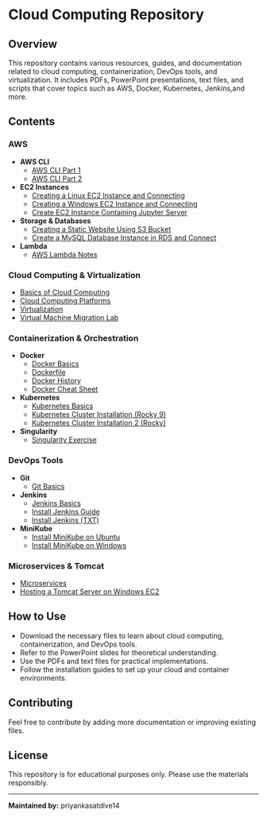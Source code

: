 # Cloud Computing Repository

## Overview
This repository contains various resources, guides, and documentation related to cloud computing, containerization, DevOps tools, and virtualization. It includes PDFs, PowerPoint presentations, text files, and scripts that cover topics such as AWS, Docker, Kubernetes, Jenkins,and more.

## Contents

### **AWS**
- **AWS CLI**
  - [AWS CLI Part 1](AWS%20Cli%20part%201.pdf)
  - [AWS CLI Part 2](AWS%20Cli%20part%202.pdf)
- **EC2 Instances**
  - [Creating a Linux EC2 Instance and Connecting](Creating%20a%20Linux%20EC2%20instance%20and%20connect.pdf)
  - [Creating a Windows EC2 Instance and Connecting](Creating%20a%20Windows%20EC2%20instance%20and%20connect.pdf)
  - [Create EC2 Instance Containing Jupyter Server](Create%20EC2%20instance%20containing%20Jupyter%20Server.pdf)
- **Storage & Databases**
  - [Creating a Static Website Using S3 Bucket](Creating%20a%20static%20website%20using%20S3%20bucket.pdf)
  - [Create a MySQL Database Instance in RDS and Connect](Create%20a%20MySQL%20Database%20Instance%20in%20RDS%20and%20connec.pdf)
- **Lambda**
  - [AWS Lambda Notes](aws%20lambda.txt)

### **Cloud Computing & Virtualization**
- [Basics of Cloud Computing](Basics%20of%20Cloud%20Computing.ppt)
- [Cloud Computing Platforms](Cloud%20Computing%20Platforms.ppt)
- [Virtualization](Virtualization.ppt)
- [Virtual Machine Migration Lab](Virtual%20Machine%20Migration%20Lab.pdf)

### **Containerization & Orchestration**
- **Docker**
  - [Docker Basics](DOCKER.pptx)
  - [Dockerfile](Dockerfile)
  - [Docker History](docker-history.txt)
  - [Docker Cheat Sheet](docker_cheatsheet.pdf)
- **Kubernetes**
  - [Kubernetes Basics](Kubernetes.pptx)
  - [Kubernetes Cluster Installation (Rocky 9)](Kubernetes_cluster_common_installation-rocky9.txt)
  - [Kubernetes Cluster Installation 2 (Rocky)](Kubernetes_cluster_installation2_rockytxt.txt)
- **Singularity**
  - [Singularity Exercise](singularity_exercise.pdf)

### **DevOps Tools**
- **Git**
  - [Git Basics](GIT.pptx)
- **Jenkins**
  - [Jenkins Basics](Jenkins.pptx)
  - [Install Jenkins Guide](Install%20Jenkins.docx)
  - [Install Jenkins (TXT)](Install%20Jenkins%20txt)
- **MiniKube**
  - [Install MiniKube on Ubuntu](Install%20MiniKube%20on%20Ubuntu.docx)
  - [Install MiniKube on Windows](Install%20MiniKube%20on%20Windows.docx)

### **Microservices & Tomcat**
- [Microservices](Microservices.pptx)
- [Hosting a Tomcat Server on Windows EC2](Hosting%20a%20tomcat%20server%20on%20Windows%20EC2%20instance.pdf)

## How to Use
- Download the necessary files to learn about cloud computing, containerization, and DevOps tools.
- Refer to the PowerPoint slides for theoretical understanding.
- Use the PDFs and text files for practical implementations.
- Follow the installation guides to set up your cloud and container environments.

## Contributing
Feel free to contribute by adding more documentation or improving existing files.

## License
This repository is for educational purposes only. Please use the materials responsibly.

---
**Maintained by:** priyankasatdive14

